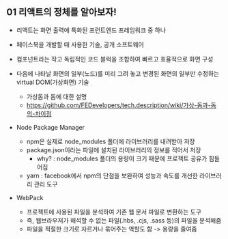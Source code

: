 ## 01 리액트의 정체를 알아보자!

- 리액트는 화면 출력에 특화된 프런트엔드 프레임워크 중 하나
- 페이스북을 개발할 때 사용한 기술, 공개 소프트웨어
- 컴포넌트라는 작고 독립적인 코드 블럭을 조합하여 빠르고 효율적으로 화면 구성
- 다음에 나타날 화면의 일부(노드)를 미리 그려 놓고 변경된 화면의 일부만 수정하는 virtual DOM(가상화면) 기술

  - 가상돔과 돔에 대한 설명
  - https://github.com/FEDevelopers/tech.description/wiki/가상-돔과-돔의-차이점

- Node Package Manager

  - npm은 실제로 node_modules 폴더에 라이브러리를 내려받아 저장
  - package.json이라는 파일에 설치된 라이브러리의 정보를 적어서 저장
    - why? : node_modules 폴더의 용량이 크기 때문에 프로젝트 공유가 힘들어짐
  - yarn : facebook에서 npm의 단점을 보완하여 성능과 속도를 개선한 라이브러리 관리 도구

- WebPack
  - 프로젝트에 사용된 파일을 분석하여 기존 웹 문서 파일로 변환하는 도구
  - 즉, 웹브라우저가 해석할 수 없는 파일(.hbs, .cjs, .sass 등)의 파일을 분석해줌
  - 파일을 적절한 크기로 자르거나 묶어주는 역할도 함 -> 용량을 줄여줌
